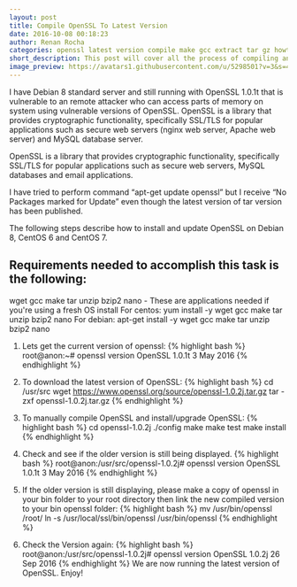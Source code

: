```yaml
---
layout: post
title: Compile OpenSSL To Latest Version
date: 2016-10-08 00:18:23
author: Renan Rocha
categories: openssl latest version compile make gcc extract tar gz howto 
short_description: This post will cover all the process of compiling and installing the latest version of openSSL
image_preview: https://avatars1.githubusercontent.com/u/5298501?v=3&s=466
---
```

I have Debian 8 standard server and still running with OpenSSL 1.0.1t that is vulnerable to an remote attacker who can access parts of memory on system using vulnerable versions of OpenSSL. OpenSSL is a library that provides cryptographic functionality, specifically SSL/TLS for popular applications such as secure web servers (nginx web server, Apache web server) and MySQL database server.

OpenSSL is a library that provides cryptographic functionality, specifically SSL/TLS for popular applications such as secure web servers, MySQL databases and email applications.

I have tried to perform command “apt-get update openssl” but I receive “No Packages marked for Update” even though the latest version of tar version has been published.

The following steps describe how to install and update OpenSSL on Debian 8, CentOS 6 and CentOS 7.

## Requirements needed to accomplish this task is the following:
wget gcc make tar unzip bzip2 nano - These are applications needed if you're using a fresh OS install
For centos: yum install -y wget gcc make tar unzip bzip2 nano
For debian: apt-get install -y wget gcc make tar unzip bzip2 nano
<!--more-->

1. Lets get the current version of openssl:
{% highlight bash %}
root@anon:~# openssl version
OpenSSL 1.0.1t  3 May 2016
{% endhighlight %}

2. To download the latest version of OpenSSL:
{% highlight bash %}
cd /usr/src
wget https://www.openssl.org/source/openssl-1.0.2j.tar.gz
tar -zxf openssl-1.0.2j.tar.gz
{% endhighlight %}

3. To manually compile OpenSSL and install/upgrade OpenSSL:
{% highlight bash %}
cd openssl-1.0.2j
./config
make
make test
make install
{% endhighlight %}
4. Check and see if the older version is still being displayed.
{% highlight bash %}
root@anon:/usr/src/openssl-1.0.2j# openssl version
OpenSSL 1.0.1t  3 May 2016
{% endhighlight %}
5. If the older version is still displaying, please make a copy of openssl in your bin folder to your root directory then link the new compiled version to your bin openssl folder:
{% highlight bash %}
mv /usr/bin/openssl /root/
ln -s /usr/local/ssl/bin/openssl /usr/bin/openssl
{% endhighlight %}
6. Check the Version again:
{% highlight bash %}
root@anon:/usr/src/openssl-1.0.2j# openssl version
OpenSSL 1.0.2j  26 Sep 2016
{% endhighlight %}
We are now running the latest version of OpenSSL.
Enjoy!



